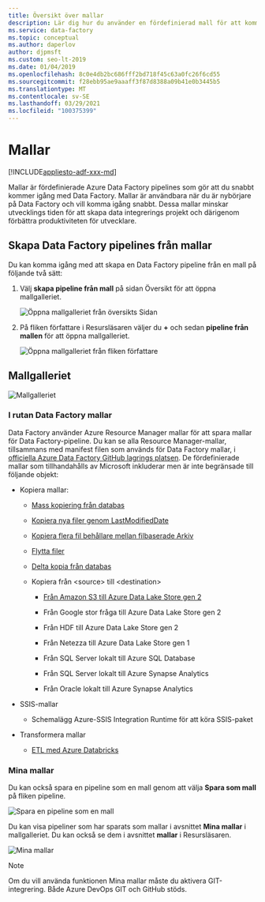 ```yaml
---
title: Översikt över mallar
description: Lär dig hur du använder en fördefinierad mall för att komma igång snabbt med Azure Data Factory.
ms.service: data-factory
ms.topic: conceptual
ms.author: daperlov
author: djpmsft
ms.custom: seo-lt-2019
ms.date: 01/04/2019
ms.openlocfilehash: 8c0e4db2bc686fff2bd718f45c63a0fc26f6cd55
ms.sourcegitcommit: f28ebb95ae9aaaff3f87d8388a09b41e0b3445b5
ms.translationtype: MT
ms.contentlocale: sv-SE
ms.lasthandoff: 03/29/2021
ms.locfileid: "100375399"
---
```

# <a name="templates"></a>Mallar

[!INCLUDE[appliesto-adf-xxx-md](includes/appliesto-adf-xxx-md.md)]

Mallar är fördefinierade Azure Data Factory pipelines som gör att du snabbt kommer igång med Data Factory. Mallar är användbara när du är nybörjare på Data Factory och vill komma igång snabbt. Dessa mallar minskar utvecklings tiden för att skapa data integrerings projekt och därigenom förbättra produktiviteten för utvecklare.

## <a name="create-data-factory-pipelines-from-templates"></a>Skapa Data Factory pipelines från mallar

Du kan komma igång med att skapa en Data Factory pipeline från en mall på följande två sätt:

1.  Välj **skapa pipeline från mall** på sidan Översikt för att öppna mallgalleriet.

    ![Öppna mallgalleriet från översikts Sidan](media/solution-templates-introduction/templates-intro-image1.png)

1.  På fliken författare i Resursläsaren väljer du **+** och sedan **pipeline från mallen** för att öppna mallgalleriet.

    ![Öppna mallgalleriet från fliken författare](media/solution-templates-introduction/templates-intro-image2.png)

## <a name="template-gallery"></a>Mallgalleriet

![Mallgalleriet](media/solution-templates-introduction/templates-intro-image3.png)

### <a name="out-of-the-box-data-factory-templates"></a>I rutan Data Factory mallar

Data Factory använder Azure Resource Manager mallar för att spara mallar för Data Factory-pipeline. Du kan se alla Resource Manager-mallar, tillsammans med manifest filen som används för Data Factory mallar, i [officiella Azure Data Factory GitHub lagrings platsen](https://github.com/Azure/Azure-DataFactory/tree/master/templates). De fördefinierade mallar som tillhandahålls av Microsoft inkluderar men är inte begränsade till följande objekt:

-   Kopiera mallar:

    -   [Mass kopiering från databas](solution-template-bulk-copy-with-control-table.md)
    
    -   [Kopiera nya filer genom LastModifiedDate](solution-template-copy-new-files-lastmodifieddate.md)

    -   [Kopiera flera fil behållare mellan filbaserade Arkiv](solution-template-copy-files-multiple-containers.md)

    -   [Flytta filer](solution-template-move-files.md)

    -   [Delta kopia från databas](solution-template-delta-copy-with-control-table.md)

    -   Kopiera från \<source\> till \<destination\>

        -   [Från Amazon S3 till Azure Data Lake Store gen 2](solution-template-migration-s3-azure.md)

        -   Från Google stor fråga till Azure Data Lake Store gen 2

        -   Från HDF till Azure Data Lake Store gen 2

        -   Från Netezza till Azure Data Lake Store gen 1

        -   Från SQL Server lokalt till Azure SQL Database

        -   Från SQL Server lokalt till Azure Synapse Analytics

        -   Från Oracle lokalt till Azure Synapse Analytics

-   SSIS-mallar

    -   Schemalägg Azure-SSIS Integration Runtime för att köra SSIS-paket

-   Transformera mallar

    -   [ETL med Azure Databricks](solution-template-databricks-notebook.md)

### <a name="my-templates"></a>Mina mallar

Du kan också spara en pipeline som en mall genom att välja **Spara som mall** på fliken pipeline.

![Spara en pipeline som en mall](media/solution-templates-introduction/templates-intro-image4.png)

Du kan visa pipeliner som har sparats som mallar i avsnittet **Mina mallar** i mallgalleriet. Du kan också se dem i avsnittet **mallar** i Resursläsaren.

![Mina mallar](media/solution-templates-introduction/templates-intro-image5.png)

> [!NOTE]
> Om du vill använda funktionen Mina mallar måste du aktivera GIT-integrering. Både Azure DevOps GIT och GitHub stöds.
